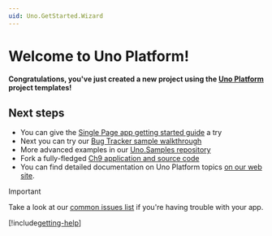 ```yaml
---
uid: Uno.GetStarted.Wizard
---
```


# Welcome to Uno Platform!

**Congratulations, you've just created a new project using the [Uno Platform](https://platform.uno/) project templates!**

## Next steps

* You can give the [Single Page app getting started guide](https://platform.uno/docs/articles/getting-started-tutorial-1.html) a try
* Next you can try our [Bug Tracker sample walkthrough](https://platform.uno/docs/articles/getting-started-tutorial-2.html)
* More advanced examples in our [Uno.Samples repository](https://github.com/unoplatform/uno.samples)
* Fork a fully-fledged [Ch9 application and source code ](https://platform.uno/code-samples/#ch9)
* You can find detailed documentation on Uno Platform topics [on our web site](https://platform.uno/docs/articles/intro.html).

> [!IMPORTANT]
> Take a look at our [common issues list](xref:Uno.UI.CommonIssues) if you're having trouble with your app.

[!include[getting-help](xref:Uno.Development.GettingHelp)]